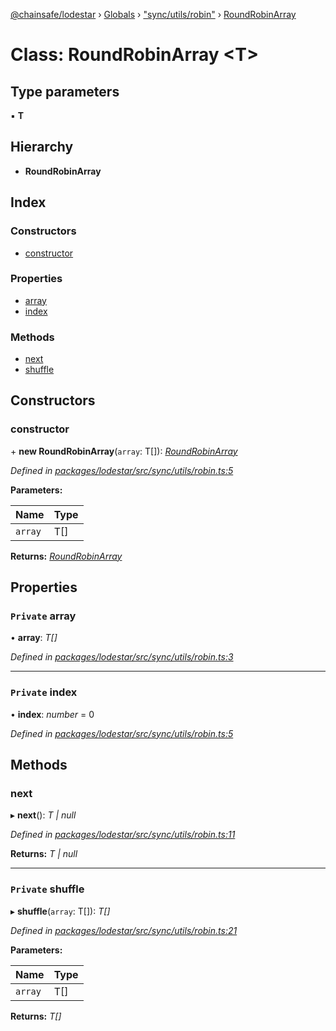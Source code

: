 [@chainsafe/lodestar](../README.md) › [Globals](../globals.md) › ["sync/utils/robin"](../modules/_sync_utils_robin_.md) › [RoundRobinArray](_sync_utils_robin_.roundrobinarray.md)

# Class: RoundRobinArray <**T**>

## Type parameters

▪ **T**

## Hierarchy

* **RoundRobinArray**

## Index

### Constructors

* [constructor](_sync_utils_robin_.roundrobinarray.md#constructor)

### Properties

* [array](_sync_utils_robin_.roundrobinarray.md#private-array)
* [index](_sync_utils_robin_.roundrobinarray.md#private-index)

### Methods

* [next](_sync_utils_robin_.roundrobinarray.md#next)
* [shuffle](_sync_utils_robin_.roundrobinarray.md#private-shuffle)

## Constructors

###  constructor

\+ **new RoundRobinArray**(`array`: T[]): *[RoundRobinArray](_sync_utils_robin_.roundrobinarray.md)*

*Defined in [packages/lodestar/src/sync/utils/robin.ts:5](https://github.com/ChainSafe/lodestar/blob/40e67a18f/packages/lodestar/src/sync/utils/robin.ts#L5)*

**Parameters:**

Name | Type |
------ | ------ |
`array` | T[] |

**Returns:** *[RoundRobinArray](_sync_utils_robin_.roundrobinarray.md)*

## Properties

### `Private` array

• **array**: *T[]*

*Defined in [packages/lodestar/src/sync/utils/robin.ts:3](https://github.com/ChainSafe/lodestar/blob/40e67a18f/packages/lodestar/src/sync/utils/robin.ts#L3)*

___

### `Private` index

• **index**: *number* = 0

*Defined in [packages/lodestar/src/sync/utils/robin.ts:5](https://github.com/ChainSafe/lodestar/blob/40e67a18f/packages/lodestar/src/sync/utils/robin.ts#L5)*

## Methods

###  next

▸ **next**(): *T | null*

*Defined in [packages/lodestar/src/sync/utils/robin.ts:11](https://github.com/ChainSafe/lodestar/blob/40e67a18f/packages/lodestar/src/sync/utils/robin.ts#L11)*

**Returns:** *T | null*

___

### `Private` shuffle

▸ **shuffle**(`array`: T[]): *T[]*

*Defined in [packages/lodestar/src/sync/utils/robin.ts:21](https://github.com/ChainSafe/lodestar/blob/40e67a18f/packages/lodestar/src/sync/utils/robin.ts#L21)*

**Parameters:**

Name | Type |
------ | ------ |
`array` | T[] |

**Returns:** *T[]*
